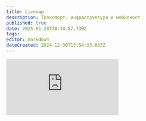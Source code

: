 ```yaml
---
title: Livemap
description: Транспорт, инфраструктура и мобилност
published: true
date: 2025-01-28T20:30:57.739Z
tags: 
editor: markdown
dateCreated: 2024-12-30T13:54:33.033Z
---
```


<div class="wrapper">
    <div class="h_iframe">
        <!-- a transparent image is preferable -->
        <iframe src="https://livemap-sofiatraffic.bpilot253.com" frameborder="0" allowfullscreen></iframe>
    </div>
</div>